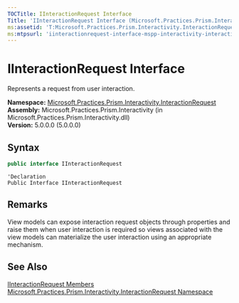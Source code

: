 ```yaml
---
TOCTitle: IInteractionRequest Interface
Title: 'IInteractionRequest Interface (Microsoft.Practices.Prism.Interactivity.InteractionRequest)'
ms:assetid: 'T:Microsoft.Practices.Prism.Interactivity.InteractionRequest.IInteractionRequest'
ms:mtpsurl: 'iinteractionrequest-interface-mspp-interactivity-interactionrequest.md'
---
```



# IInteractionRequest Interface

Represents a request from user interaction.

**Namespace:** [Microsoft.Practices.Prism.Interactivity.InteractionRequest](/patterns-practices/reference/mspp-interactivity-interactionrequest-namespace)  
**Assembly:** Microsoft.Practices.Prism.Interactivity (in Microsoft.Practices.Prism.Interactivity.dll)  
**Version:** 5.0.0.0 (5.0.0.0)

## Syntax

```C#
public interface IInteractionRequest
```
```VB
'Declaration
Public Interface IInteractionRequest
```

## Remarks

View models can expose interaction request objects through properties and raise them when user interaction is required so views associated with the view models can materialize the user interaction using an appropriate mechanism.

## See Also

[IInteractionRequest Members](/patterns-practices/reference/iinteractionrequest-members-mspp-interactivity-interactionrequest)  
[Microsoft.Practices.Prism.Interactivity.InteractionRequest Namespace](/patterns-practices/reference/mspp-interactivity-interactionrequest-namespace)  
